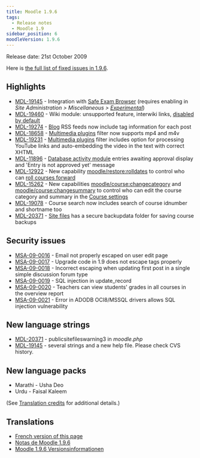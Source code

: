 ```yaml
---
title: Moodle 1.9.6
tags:
  - Release notes
  - Moodle 1.9
sidebar_position: 6
moodleVersion: 1.9.6
---
```

Release date: 21st October 2009

Here is [the full list of fixed issues in 1.9.6](http://moodle.atlassian.net/browse/MDL/fixforversion/10340).

## Highlights

- [MDL-19145](https://moodle.atlassian.net/browse/MDL-19145) - Integration with [Safe Exam Browser](http://www.safeexambrowser.org/) (requires enabling in *Site Administration > Miscellaneous > [Experimental](https://docs.moodle.org/en/Experimental)*)
- [MDL-19460](https://moodle.atlassian.net/browse/MDL-19460) - Wiki module: unsupported feature, interwiki links, [disabled by default](http://moodle.org/mod/forum/discuss.php?d=125870)
- [MDL-19274](https://moodle.atlassian.net/browse/MDL-19274) - [Blog](https://docs.moodle.org/en/Blog) RSS feeds now include tag information for each post
- [MDL-18658](https://moodle.atlassian.net/browse/MDL-18658) - [Multimedia plugins](https://docs.moodle.org/en/Multimedia_plugins) filter now supports mp4 and m4v
- [MDL-19231](https://moodle.atlassian.net/browse/MDL-19231) - [Multimedia plugins](https://docs.moodle.org/en/Multimedia_plugins) filter includes option for processing YouTube links and auto-embedding the video in the text with correct XHTML
- [MDL-11896](https://moodle.atlassian.net/browse/MDL-11896) - [Database activity module](https://docs.moodle.org/en/Database_activity_module) entries awaiting approval display and 'Entry is not approved yet' message
- [MDL-12922](https://moodle.atlassian.net/browse/MDL-12922) - New capability [moodle/restore:rolldates](https://docs.moodle.org/Capabilities/moodle/restore/rolldates) to control who can [roll courses forward](https://docs.moodle.org/en/Roll_courses_forward)
- [MDL-15262](https://moodle.atlassian.net/browse/MDL-15262) - New capabilities [moodle/course:changecategory](https://docs.moodle.org/Capabilities/moodle/course/changecategory) and [moodle/course:changesummary](https://docs.moodle.org/Capabilities/moodle/course/changesummary) to control who can edit the course category and summary in the [Course settings](https://docs.moodle.org/en/Course_settings)
- [MDL-19078](https://moodle.atlassian.net/browse/MDL-19078) - Course search now includes search of course idnumber and shortname too
- [MDL-20371](https://moodle.atlassian.net/browse/MDL-20371) - [Site files](https://docs.moodle.org/en/Site_files) has a secure backupdata folder for saving course backups

## Security issues

- [MSA-09-0016](http://moodle.org/mod/forum/discuss.php?d=136879) - Email not properly escaped on user edit page
- [MSA-09-0017](http://moodle.org/mod/forum/discuss.php?d=136880) - Upgrade code in 1.9 does not escape tags properly
- [MSA-09-0018](http://moodle.org/mod/forum/discuss.php?d=136881) - Incorrect escaping when updating first post in a single simple discussion forum type
- [MSA-09-0019](http://moodle.org/mod/forum/discuss.php?d=136882) - SQL injection in update_record
- [MSA-09-0020](http://moodle.org/mod/forum/discuss.php?d=136884) - Teachers can view students' grades in all courses in the overview report
- [MSA-09-0021](http://moodle.org/mod/forum/discuss.php?d=136886) - Error in ADODB OCI8/MSSQL drivers allows SQL injection vulnerability

## New language strings

- [MDL-20371](https://moodle.atlassian.net/browse/MDL-20371) - publicsitefileswarning3 in *moodle.php*
- [MDL-19145](https://moodle.atlassian.net/browse/MDL-19145) - several strings and a new help file. Please check CVS history.

## New language packs

- Marathi - Usha Deo
- Urdu - Faisal Kaleem

(See [Translation credits](https://docs.moodle.org/en/Translation_credits) for additional details.)

## Translations

- [French version of this page](https://docs.moodle.org/19/fr/Notes_de_mise_à_jour_de_Moodle_1.9.6)
- [Notas de Moodle 1.9.6](https://docs.moodle.org/es/Notas_de_Moodle_1.9.6)
- [Moodle 1.9.6 Versionsinformationen](https://docs.moodle.org/de/Moodle_1.9.6_Versionsinformationen)
